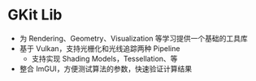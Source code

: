 # GKit Lib

- 为 Rendering、Geometry、Visualization 等学习提供一个基础的工具库
- 基于 Vulkan，支持光栅化和光线追踪两种 Pipeline
    - 支持实现 Shading Models，Tessellation、等
- 整合 ImGUI，方便测试算法的参数，快速验证计算结果